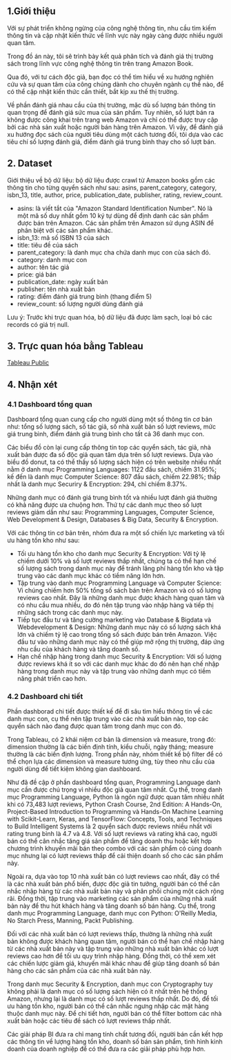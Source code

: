 ## 1.Giới thiệu 
Với sự phát triển không ngừng của công nghệ thông tin, nhu cầu tìm kiếm thông tin và cập nhật kiến thức về lĩnh vực này ngày càng được nhiều người quan tâm.

Trong đồ án này, tôi sẽ trình bày kết quả phân tích và đánh giá thị trường sách trong lĩnh vực công nghệ thông tin trên trang Amazon Book.

Qua đó, với tư cách độc giả, bạn đọc có thể tìm hiểu về xu hướng nghiên cứu và sự quan tâm của công chúng dành cho chuyên ngành cụ thể nào, để có thể cập nhật kiến thức cần thiết, bắt kịp xu thế thị trường. 

Về phần đánh giá nhau cầu của thị trường, mặc dù số lượng bán thông tin quan trọng để đánh giá sức mua của sản phẩm. Tuy nhiên, số lượt bán ra không được công khai trên trang web Amazon và chỉ có thể được truy cập bởi các nhà sản xuất hoặc người bán hàng trên Amazon. Vì vậy, để đánh giá xu hướng đọc sách của người tiêu dùng một cách tương đối, tôi dựa vào các tiêu chí  số lượng đánh giá, điểm đánh giá trung bình thay cho số lượt bán.


## 2. Dataset 
Giới thiệu về bộ dữ liệu: bộ dữ liệu được crawl từ Amazon books gồm các thông tin cho từng quyển sách như sau: asins, parent_category, category, isbn_13, title, author, price, publication_date, publisher, rating, review_count.
-	asins: là viết tắt của "Amazon Standard Identification Number". Nó là một mã số duy nhất gồm 10 ký tự dùng để định danh các sản phẩm được bán trên Amazon. Các sản phẩm trên Amazon sử dụng ASIN để phân biệt với các sản phẩm khác.
-	isbn_13: mã số ISBN 13 của sách
-	title: tiêu đề của sách
-	parent_category: là danh mục cha chứa danh mục con của sách đó.
-	category: danh mục con 
-	author: tên tác giả 
-	price: giá bán 
-	publication_date: ngày xuất bản 
-	publisher: tên nhà xuất bản 
-	rating: điểm đánh giá trung bình (thang điểm 5) 
-	review_count: số lượng người dùng đánh giá 

Lưu ý: Trước khi trực quan hóa, bộ dữ liệu đã được làm sạch, loại bỏ các records có giá trị null. 
## 3. Trực quan hóa bằng Tableau
[Tableau Public](https://public.tableau.com/app/profile/hai7497/viz/visualizeAmazonbook/Details)
## 4. Nhận xét
### 4.1 Dashboard tổng quan
Dashboard tổng quan cung cấp cho người dùng một số thông tin cơ bản như: tổng số lượng sách, số tác giả, số nhà xuất bản số lượt reviews, mức giá trung bình, điểm đánh giá trung bình cho tất cả 36 danh mục con. 

Các biểu đồ còn lại cung cấp thông tin top các quyển sách, tác giả, nhà xuất bản được đa số độc giả quan tâm dựa trên số lượt reviews. 
Dựa vào biểu đồ donut, ta có thể thấy số lượng sách hiện có trên website nhiều nhất nằm ở danh mục Programming Languages: 1122 đầu sách, chiếm 31.95%; kế đến là danh mục Computer Science: 807 đầu sách, chiếm 22.98%; thấp nhất là danh mục Securiry & Encryption: 294, chỉ chiếm 8.37%.

Những danh mục có đánh giá trung bình tốt và nhiều lượt đánh giá thường có khả năng được ưa chuộng hơn. Thứ tự các danh mục theo số lượt reviews giảm dần như sau: Programming Languages, Computer Science, Web Development & Design, Databases & Big Data, Security & Encryption.

Với các thông tin cơ bản trên, nhóm đưa ra một số chiến lực marketing và tối ưu hàng tồn kho như sau: 

-	Tối ưu hàng tồn kho cho danh mục Security & Encryption: Với tỷ lệ chiếm dưới 10% và số lượt reviews thấp nhất, chúng ta có thể hạn chế số lượng sách trong danh mục này để tránh lãng phí hàng tồn kho và tập trung vào các danh mục khác có tiềm năng lớn hơn.
-	Tập trung vào danh mục Programming Language và Computer Science: Vì chúng chiếm hơn 50% tổng số sách bán trên Amazon và có số lượng reviews cao nhất. Đây là những danh mục được khách hàng quan tâm và có nhu cầu mua nhiều, do đó nên tập trung vào nhập hàng và tiếp thị những sách trong các danh mục này.
-	Tiếp tục đầu tư và tăng cường marketing vào Database & Bigdata và Webdevelopment & Design: Những danh mục này có số lượng sách khá lớn và chiếm tỷ lệ cao trong tổng số sách được bán trên Amazon. Việc đầu tư vào những danh mục này có thể giúp mở rộng thị trường, đáp ứng nhu cầu của khách hàng và tăng doanh số.
-	Hạn chế nhập hàng trong danh mục Security & Encryption: Với số lượng được reviews khá ít so với các danh mục khác do đó nên hạn chế nhập hàng trong danh mục này và tập trung vào những danh mục có tiềm năng  phát triển cao hơn.

### 4.2 Dashboard chi tiết 
Phần dashborad chi tiết được thiết kế để đi sâu tìm hiểu thông tin về các danh mục con, cụ thể nên tập trung vào các nhà xuất bản nào, top các quyển sách nào đang được quan tâm trong danh mục con đó.
 
Trong Tableau, có 2 khái niệm cơ bản là dimension và measure, trong đó: dimension thường là các biến định tính, kiểu chuỗi, ngày tháng; measure thường là các biến định lượng. Trong phần này, nhóm thiết kế bộ filter để có thể chọn lựa các dimension và measure tương ứng, tùy theo nhu cầu của người dùng để tiết kiệm không gian dashboard.


Như đã đề cập ở phần dashboard tổng quan, Programming Language danh mục cần được chú trọng vì nhiều độc giả quan tâm nhất. Cụ thể, trong danh mục Programming Language, Python là ngôn ngữ được quan tâm nhiều nhất khi có 73,483 lượt reviews,  Python Crash Course, 2nd Edition: A Hands-On, Project-Based Introduction to Programming và Hands-On Machine Learning with Scikit-Learn, Keras, and TensorFlow: Concepts, Tools, and Techniques to Build Intelligent Systems là 2 quyển sách được reviews nhiều nhất với rating trung bình là 4.7 và 4.8. Với số lượt reviews và rating khá cao, người bán có thể cân nhắc tăng giá sản phẩm để tăng doanh thu hoặc kết hợp chương trình khuyến mãi bán theo combo với các sản phẩm có cùng doanh mục nhưng lại có lượt reviews thấp để cải thiện doanh số cho các sản phẩm này. 

Ngoài ra, dựa vào top 10 nhà xuất bản có lượt reviews cao nhất, đây có thể là các nhà xuất bản phổ biến, được độc giả tin tưởng, người bán có thể cân nhắc nhập hàng từ các nhà xuất bản này và phân phối chúng một cách rộng rãi. Đồng thời, tập trung vào marketing các sản phẩm của những nhà xuất bản này để thu hút khách hàng và tăng doanh số bán hàng. Cụ thể, trong danh mục Programming Language, danh mục con Python: O'Reilly Media, No Starch Press, Manning, Packt Publishing. 

Đối với các nhà xuất bản có lượt reviews thấp, thường là những nhà xuất bản không được khách hàng quan tâm, người bán có thể hạn chế nhập hàng từ các nhà xuất bản này và tập trung vào những nhà xuất bản khác có lượt reviews cao hơn để tối ưu quy trình nhập hàng. Đồng thời, có thể xem xét các chiến lược giảm giá, khuyến mãi khác nhau để giúp tăng doanh số bán hàng cho các sản phẩm của các nhà xuất bản này. 

Trong danh mục Security & Encryption, danh mục con Cryptography tuy không phải là danh mục có số lượng sách hiện có ít nhất trên hệ thống Amazon, nhưng lại là danh mục có số lượt reviews thấp nhất. Do đó, để tối ưu hàng tồn kho, người bán có thể cân nhắc ngưng nhập các mặt hàng thuộc danh mục này. Để chi tiết hơn, người bán có thể  filter bottom các nhà xuất bản hoặc các tiêu đề sách có lượt reviews thấp nhất. 

Các giải pháp BI đưa ra chỉ mang tính chất tương đối, người bán cần kết hợp các thông tin về lượng hàng tồn kho, doanh số bán sản phẩm, tình hình kinh doanh của doanh nghiệp để có thể đưa ra các giải pháp phù hợp hơn. 







 
